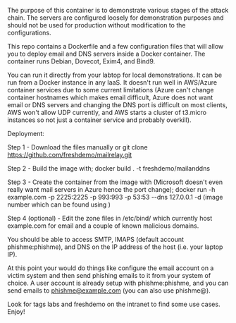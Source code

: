 The purpose of this container is to demonstrate various stages of the attack chain. The servers are configured loosely for demonstration purposes and should not be used for production without modification to the configurations.

This repo contains a Dockerfile and a few configuration files that will allow you to deploy email and DNS servers inside a Docker container. The container runs Debian, Dovecot, Exim4, and Bind9. 

You can run it directly from your labtop for local demonstrations. It can be run from a Docker instance in any IaaS. It doesn't run well in AWS/Azure container services due to some current limitations (Azure can't change container hostnames which makes email difficult, Azure does not want email or DNS servers and changing the DNS port is difficult on most clients, AWS won't allow UDP currently, and AWS starts a cluster of t3.micro instances so not just a container service and probably overkill).


Deployment:

Step 1 - Download the files manually or git clone https://github.com/freshdemo/mailrelay.git

Step 2 - Build the image with; docker build . -t freshdemo/mailanddns

Step 3 - Create the container from the image with (Microsoft doesn't even really want mail servers in Azure hence the port change); docker run -h example.com -p 2225:2225 -p 993:993 -p 53:53 --dns 127.0.0.1 -d (image number which can be found using <docker images>)

Step 4 (optional) - Edit the zone files in /etc/bind/ which currently host example.com for email and a couple of known malicious domains.


You should be able to access SMTP, IMAPS (default account phishme:phishme), and DNS on the IP address of the host (i.e. your laptop IP).

At this point your would do things like configure the email account on a victim system and then send phishing emails to it from your system of choice. A user account is already setup with phishme:phishme, and you can send emails to phishme@example.com (you can also use phishme@<container ID>).

Look for tags labs and freshdemo on the intranet to find some use cases. Enjoy!
